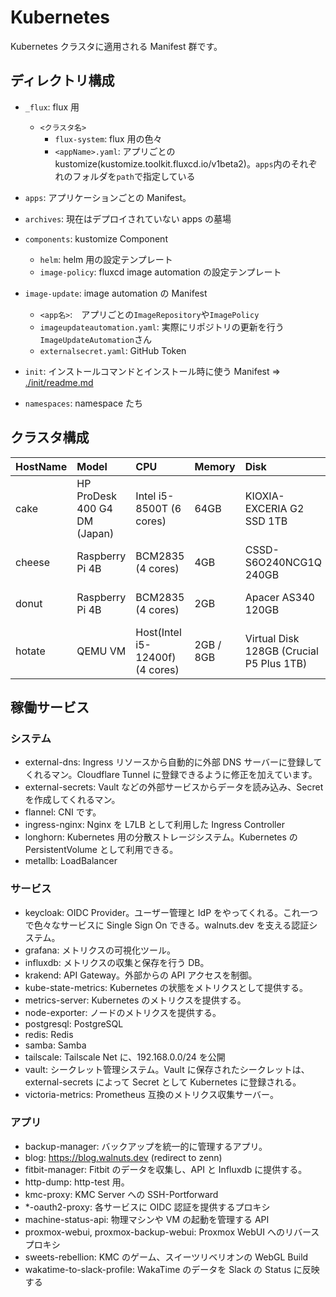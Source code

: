 # Kubernetes

Kubernetes クラスタに適用される Manifest 群です。

## ディレクトリ構成

- `_flux`: flux 用
  - `<クラスタ名>`
    - `flux-system`: flux 用の色々
    - `<appName>.yaml`: アプリごとの kustomize(kustomize.toolkit.fluxcd.io/v1beta2)。`apps`内のそれぞれのフォルダを`path`で指定している
- `apps`: アプリケーションごとの Manifest。
- `archives`: 現在はデプロイされていない apps の墓場
- `components`: kustomize Component
  - `helm`: helm 用の設定テンプレート
  - `image-policy`: fluxcd image automation の設定テンプレート
- `image-update`: image automation の Manifest

  - `<app名>`:　アプリごとの`ImageRepository`や`ImagePolicy`
  - `imageupdateautomation.yaml`: 実際にリポジトリの更新を行う`ImageUpdateAutomation`さん
  - `externalsecret.yaml`: GitHub Token

- `init`: インストールコマンドとインストール時に使う Manifest ⇒ [./init/readme.md](./init/readme.md)
- `namespaces`: namespace たち

## クラスタ構成

| HostName | Model                        | CPU                             | Memory    | Disk                                     | OS                  | ControlPlane |
| :------- | :--------------------------- | :------------------------------ | :-------- | :--------------------------------------- | :------------------ | :----------- |
| cake     | HP ProDesk 400 G4 DM (Japan) | Intel i5-8500T (6 cores)        | 64GB      | KIOXIA-EXCERIA G2 SSD 1TB                | Ubuntu 22.04        | ○            |
| cheese   | Raspberry Pi 4B              | BCM2835 (4 cores)               | 4GB       | CSSD-S6O240NCG1Q 240GB                   | Debian GNU/Linux 11 |              |
| donut    | Raspberry Pi 4B              | BCM2835 (4 cores)               | 2GB       | Apacer AS340 120GB                       | Debian GNU/Linux 11 |              |
| hotate   | QEMU VM                      | Host(Intel i5-12400f) (4 cores) | 2GB / 8GB | Virtual Disk 128GB (Crucial P5 Plus 1TB) | Ubuntu22.04         |              |

## 稼働サービス

### システム

- external-dns: Ingress リソースから自動的に外部 DNS サーバーに登録してくれるマン。Cloudflare Tunnel に登録できるように修正を加えています。
- external-secrets: Vault などの外部サービスからデータを読み込み、Secret を作成してくれるマン。
- flannel: CNI です。
- ingress-nginx: Nginx を L7LB として利用した Ingress Controller
- longhorn: Kubernetes 用の分散ストレージシステム。Kubernetes の PersistentVolume として利用できる。
- metallb: LoadBalancer

### サービス

- keycloak: OIDC Provider。ユーザー管理と IdP をやってくれる。これ一つで色々なサービスに Single Sign On できる。walnuts.dev を支える認証システム。
- grafana: メトリクスの可視化ツール。
- influxdb: メトリクスの収集と保存を行う DB。
- krakend: API Gateway。外部からの API アクセスを制御。
- kube-state-metrics: Kubernetes の状態をメトリクスとして提供する。
- metrics-server: Kubernetes のメトリクスを提供する。
- node-exporter: ノードのメトリクスを提供する。
- postgresql: PostgreSQL
- redis: Redis
- samba: Samba
- tailscale: Tailscale Net に、192.168.0.0/24 を公開
- vault: シークレット管理システム。Vault に保存されたシークレットは、external-secrets によって Secret として Kubernetes に登録される。
- victoria-metrics: Prometheus 互換のメトリクス収集サーバー。

### アプリ

- backup-manager: バックアップを統一的に管理するアプリ。
- blog: <https://blog.walnuts.dev> (redirect to zenn)
- fitbit-manager: Fitbit のデータを収集し、API と Influxdb に提供する。
- http-dump: http-test 用。
- kmc-proxy: KMC Server への SSH-Portforward
- \*-oauth2-proxy: 各サービスに OIDC 認証を提供するプロキシ
- machine-status-api: 物理マシンや VM の起動を管理する API
- proxmox-webui, proxmox-backup-webui: Proxmox WebUI へのリバースプロキシ
- sweets-rebellion: KMC のゲーム、スイーツリベリオンの WebGL Build
- wakatime-to-slack-profile: WakaTime のデータを Slack の Status に反映する
